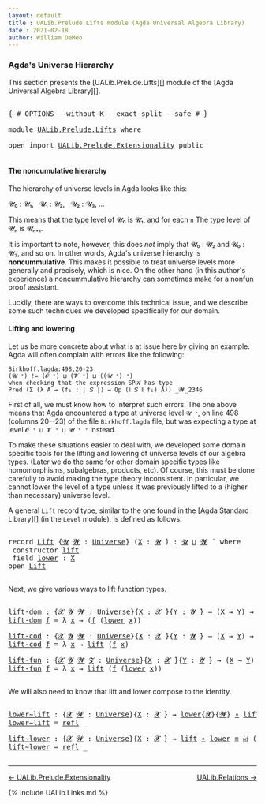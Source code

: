 ```yaml
---
layout: default
title : UALib.Prelude.Lifts module (Agda Universal Algebra Library)
date : 2021-02-18
author: William DeMeo
---
```


### <a id="agdas-universe-hierarchy">Agda's Universe Hierarchy</a>

This section presents the [UALib.Prelude.Lifts][] module of the [Agda Universal Algebra Library][].

<pre class="Agda">

<a id="317" class="Symbol">{-#</a> <a id="321" class="Keyword">OPTIONS</a> <a id="329" class="Pragma">--without-K</a> <a id="341" class="Pragma">--exact-split</a> <a id="355" class="Pragma">--safe</a> <a id="362" class="Symbol">#-}</a>

<a id="367" class="Keyword">module</a> <a id="374" href="UALib.Prelude.Lifts.html" class="Module">UALib.Prelude.Lifts</a> <a id="394" class="Keyword">where</a>

<a id="401" class="Keyword">open</a> <a id="406" class="Keyword">import</a> <a id="413" href="UALib.Prelude.Extensionality.html" class="Module">UALib.Prelude.Extensionality</a> <a id="442" class="Keyword">public</a>

</pre>

#### The noncumulative hierarchy

The hierarchy of universe levels in Agda looks like this:

𝓤₀ : 𝓤₁, &nbsp; 𝓤₁ : 𝓤₂, &nbsp; 𝓤₂ : 𝓤₃, …

This means that the type level of 𝓤₀ is 𝓤₁, and for each `n` The type level of 𝓤ₙ is 𝓤ₙ₊₁.

It is important to note, however, this does *not* imply that 𝓤₀ : 𝓤₂ and 𝓤₀ : 𝓤₃, and so on.  In other words, Agda's universe hierarchy is **noncummulative**.  This makes it possible to treat universe levels more generally and precisely, which is nice. On the other hand (in this author's experience) a noncummulative hierarchy can sometimes make for a nonfun proof assistant.

Luckily, there are ways to overcome this technical issue, and we describe some such techniques we developed specifically for our domain.

#### Lifting and lowering

Let us be more concrete about what is at issue here by giving an example. Agda will often complain with errors like the following:

```
Birkhoff.lagda:498,20-23
(𝓤 ⁺) != (𝓞 ⁺) ⊔ (𝓥 ⁺) ⊔ ((𝓤 ⁺) ⁺)
when checking that the expression SP𝒦 has type
Pred (Σ (λ A → (f₁ : ∣ 𝑆 ∣) → Op (∥ 𝑆 ∥ f₁) A)) _𝓦_2346
```

First of all, we must know how to interpret such errors. The one above means that Agda encountered a type at universe level `𝓤 ⁺`, on line 498 (columns 20--23) of the file `Birkhoff.lagda` file, but was expecting a type at level `𝓞 ⁺ ⊔ 𝓥 ⁺ ⊔ 𝓤 ⁺ ⁺` instead.

To make these situations easier to deal with, we developed some domain specific tools for the lifting and lowering of universe levels of our algebra types. (Later we do the same for other domain specific types like homomorphisms, subalgebras, products, etc).  Of course, this must be done carefully to avoid making the type theory inconsistent.  In particular, we cannot lower the level of a type unless it was previously lifted to a (higher than necessary) universe level.

A general `Lift` record type, similar to the one found in the [Agda Standard Library][] (in the `Level` module), is defined as follows.

<pre class="Agda">

<a id="2423" class="Keyword">record</a> <a id="Lift"></a><a id="2430" href="UALib.Prelude.Lifts.html#2430" class="Record">Lift</a> <a id="2435" class="Symbol">{</a><a id="2436" href="UALib.Prelude.Lifts.html#2436" class="Bound">𝓤</a> <a id="2438" href="UALib.Prelude.Lifts.html#2438" class="Bound">𝓦</a> <a id="2440" class="Symbol">:</a> <a id="2442" href="universes.html#551" class="Postulate">Universe</a><a id="2450" class="Symbol">}</a> <a id="2452" class="Symbol">(</a><a id="2453" href="UALib.Prelude.Lifts.html#2453" class="Bound">X</a> <a id="2455" class="Symbol">:</a> <a id="2457" href="UALib.Prelude.Lifts.html#2436" class="Bound">𝓤</a> <a id="2459" href="universes.html#758" class="Function Operator">̇</a><a id="2460" class="Symbol">)</a> <a id="2462" class="Symbol">:</a> <a id="2464" href="UALib.Prelude.Lifts.html#2436" class="Bound">𝓤</a> <a id="2466" href="Agda.Primitive.html#636" class="Primitive Operator">⊔</a> <a id="2468" href="UALib.Prelude.Lifts.html#2438" class="Bound">𝓦</a> <a id="2470" href="universes.html#758" class="Function Operator">̇</a>  <a id="2473" class="Keyword">where</a>
 <a id="2480" class="Keyword">constructor</a> <a id="lift"></a><a id="2492" href="UALib.Prelude.Lifts.html#2492" class="InductiveConstructor">lift</a>
 <a id="2498" class="Keyword">field</a> <a id="Lift.lower"></a><a id="2504" href="UALib.Prelude.Lifts.html#2504" class="Field">lower</a> <a id="2510" class="Symbol">:</a> <a id="2512" href="UALib.Prelude.Lifts.html#2453" class="Bound">X</a>
<a id="2514" class="Keyword">open</a> <a id="2519" href="UALib.Prelude.Lifts.html#2430" class="Module">Lift</a>

</pre>

Next, we give various ways to lift function types.

<pre class="Agda">

<a id="lift-dom"></a><a id="2603" href="UALib.Prelude.Lifts.html#2603" class="Function">lift-dom</a> <a id="2612" class="Symbol">:</a> <a id="2614" class="Symbol">{</a><a id="2615" href="UALib.Prelude.Lifts.html#2615" class="Bound">𝓧</a> <a id="2617" href="UALib.Prelude.Lifts.html#2617" class="Bound">𝓨</a> <a id="2619" href="UALib.Prelude.Lifts.html#2619" class="Bound">𝓦</a> <a id="2621" class="Symbol">:</a> <a id="2623" href="universes.html#551" class="Postulate">Universe</a><a id="2631" class="Symbol">}{</a><a id="2633" href="UALib.Prelude.Lifts.html#2633" class="Bound">X</a> <a id="2635" class="Symbol">:</a> <a id="2637" href="UALib.Prelude.Lifts.html#2615" class="Bound">𝓧</a> <a id="2639" href="universes.html#758" class="Function Operator">̇</a><a id="2640" class="Symbol">}{</a><a id="2642" href="UALib.Prelude.Lifts.html#2642" class="Bound">Y</a> <a id="2644" class="Symbol">:</a> <a id="2646" href="UALib.Prelude.Lifts.html#2617" class="Bound">𝓨</a> <a id="2648" href="universes.html#758" class="Function Operator">̇</a><a id="2649" class="Symbol">}</a> <a id="2651" class="Symbol">→</a> <a id="2653" class="Symbol">(</a><a id="2654" href="UALib.Prelude.Lifts.html#2633" class="Bound">X</a> <a id="2656" class="Symbol">→</a> <a id="2658" href="UALib.Prelude.Lifts.html#2642" class="Bound">Y</a><a id="2659" class="Symbol">)</a> <a id="2661" class="Symbol">→</a> <a id="2663" class="Symbol">(</a><a id="2664" href="UALib.Prelude.Lifts.html#2430" class="Record">Lift</a><a id="2668" class="Symbol">{</a><a id="2669" href="UALib.Prelude.Lifts.html#2615" class="Bound">𝓧</a><a id="2670" class="Symbol">}{</a><a id="2672" href="UALib.Prelude.Lifts.html#2619" class="Bound">𝓦</a><a id="2673" class="Symbol">}</a> <a id="2675" href="UALib.Prelude.Lifts.html#2633" class="Bound">X</a> <a id="2677" class="Symbol">→</a> <a id="2679" href="UALib.Prelude.Lifts.html#2642" class="Bound">Y</a><a id="2680" class="Symbol">)</a>
<a id="2682" href="UALib.Prelude.Lifts.html#2603" class="Function">lift-dom</a> <a id="2691" href="UALib.Prelude.Lifts.html#2691" class="Bound">f</a> <a id="2693" class="Symbol">=</a> <a id="2695" class="Symbol">λ</a> <a id="2697" href="UALib.Prelude.Lifts.html#2697" class="Bound">x</a> <a id="2699" class="Symbol">→</a> <a id="2701" class="Symbol">(</a><a id="2702" href="UALib.Prelude.Lifts.html#2691" class="Bound">f</a> <a id="2704" class="Symbol">(</a><a id="2705" href="UALib.Prelude.Lifts.html#2504" class="Field">lower</a> <a id="2711" href="UALib.Prelude.Lifts.html#2697" class="Bound">x</a><a id="2712" class="Symbol">))</a>

<a id="lift-cod"></a><a id="2716" href="UALib.Prelude.Lifts.html#2716" class="Function">lift-cod</a> <a id="2725" class="Symbol">:</a> <a id="2727" class="Symbol">{</a><a id="2728" href="UALib.Prelude.Lifts.html#2728" class="Bound">𝓧</a> <a id="2730" href="UALib.Prelude.Lifts.html#2730" class="Bound">𝓨</a> <a id="2732" href="UALib.Prelude.Lifts.html#2732" class="Bound">𝓦</a> <a id="2734" class="Symbol">:</a> <a id="2736" href="universes.html#551" class="Postulate">Universe</a><a id="2744" class="Symbol">}{</a><a id="2746" href="UALib.Prelude.Lifts.html#2746" class="Bound">X</a> <a id="2748" class="Symbol">:</a> <a id="2750" href="UALib.Prelude.Lifts.html#2728" class="Bound">𝓧</a> <a id="2752" href="universes.html#758" class="Function Operator">̇</a><a id="2753" class="Symbol">}{</a><a id="2755" href="UALib.Prelude.Lifts.html#2755" class="Bound">Y</a> <a id="2757" class="Symbol">:</a> <a id="2759" href="UALib.Prelude.Lifts.html#2730" class="Bound">𝓨</a> <a id="2761" href="universes.html#758" class="Function Operator">̇</a><a id="2762" class="Symbol">}</a> <a id="2764" class="Symbol">→</a> <a id="2766" class="Symbol">(</a><a id="2767" href="UALib.Prelude.Lifts.html#2746" class="Bound">X</a> <a id="2769" class="Symbol">→</a> <a id="2771" href="UALib.Prelude.Lifts.html#2755" class="Bound">Y</a><a id="2772" class="Symbol">)</a> <a id="2774" class="Symbol">→</a> <a id="2776" class="Symbol">(</a><a id="2777" href="UALib.Prelude.Lifts.html#2746" class="Bound">X</a> <a id="2779" class="Symbol">→</a> <a id="2781" href="UALib.Prelude.Lifts.html#2430" class="Record">Lift</a><a id="2785" class="Symbol">{</a><a id="2786" href="UALib.Prelude.Lifts.html#2730" class="Bound">𝓨</a><a id="2787" class="Symbol">}{</a><a id="2789" href="UALib.Prelude.Lifts.html#2732" class="Bound">𝓦</a><a id="2790" class="Symbol">}</a> <a id="2792" href="UALib.Prelude.Lifts.html#2755" class="Bound">Y</a><a id="2793" class="Symbol">)</a>
<a id="2795" href="UALib.Prelude.Lifts.html#2716" class="Function">lift-cod</a> <a id="2804" href="UALib.Prelude.Lifts.html#2804" class="Bound">f</a> <a id="2806" class="Symbol">=</a> <a id="2808" class="Symbol">λ</a> <a id="2810" href="UALib.Prelude.Lifts.html#2810" class="Bound">x</a> <a id="2812" class="Symbol">→</a> <a id="2814" href="UALib.Prelude.Lifts.html#2492" class="InductiveConstructor">lift</a> <a id="2819" class="Symbol">(</a><a id="2820" href="UALib.Prelude.Lifts.html#2804" class="Bound">f</a> <a id="2822" href="UALib.Prelude.Lifts.html#2810" class="Bound">x</a><a id="2823" class="Symbol">)</a>

<a id="lift-fun"></a><a id="2826" href="UALib.Prelude.Lifts.html#2826" class="Function">lift-fun</a> <a id="2835" class="Symbol">:</a> <a id="2837" class="Symbol">{</a><a id="2838" href="UALib.Prelude.Lifts.html#2838" class="Bound">𝓧</a> <a id="2840" href="UALib.Prelude.Lifts.html#2840" class="Bound">𝓨</a> <a id="2842" href="UALib.Prelude.Lifts.html#2842" class="Bound">𝓦</a> <a id="2844" href="UALib.Prelude.Lifts.html#2844" class="Bound">𝓩</a> <a id="2846" class="Symbol">:</a> <a id="2848" href="universes.html#551" class="Postulate">Universe</a><a id="2856" class="Symbol">}{</a><a id="2858" href="UALib.Prelude.Lifts.html#2858" class="Bound">X</a> <a id="2860" class="Symbol">:</a> <a id="2862" href="UALib.Prelude.Lifts.html#2838" class="Bound">𝓧</a> <a id="2864" href="universes.html#758" class="Function Operator">̇</a><a id="2865" class="Symbol">}{</a><a id="2867" href="UALib.Prelude.Lifts.html#2867" class="Bound">Y</a> <a id="2869" class="Symbol">:</a> <a id="2871" href="UALib.Prelude.Lifts.html#2840" class="Bound">𝓨</a> <a id="2873" href="universes.html#758" class="Function Operator">̇</a><a id="2874" class="Symbol">}</a> <a id="2876" class="Symbol">→</a> <a id="2878" class="Symbol">(</a><a id="2879" href="UALib.Prelude.Lifts.html#2858" class="Bound">X</a> <a id="2881" class="Symbol">→</a> <a id="2883" href="UALib.Prelude.Lifts.html#2867" class="Bound">Y</a><a id="2884" class="Symbol">)</a> <a id="2886" class="Symbol">→</a> <a id="2888" class="Symbol">(</a><a id="2889" href="UALib.Prelude.Lifts.html#2430" class="Record">Lift</a><a id="2893" class="Symbol">{</a><a id="2894" href="UALib.Prelude.Lifts.html#2838" class="Bound">𝓧</a><a id="2895" class="Symbol">}{</a><a id="2897" href="UALib.Prelude.Lifts.html#2842" class="Bound">𝓦</a><a id="2898" class="Symbol">}</a> <a id="2900" href="UALib.Prelude.Lifts.html#2858" class="Bound">X</a> <a id="2902" class="Symbol">→</a> <a id="2904" href="UALib.Prelude.Lifts.html#2430" class="Record">Lift</a><a id="2908" class="Symbol">{</a><a id="2909" href="UALib.Prelude.Lifts.html#2840" class="Bound">𝓨</a><a id="2910" class="Symbol">}{</a><a id="2912" href="UALib.Prelude.Lifts.html#2844" class="Bound">𝓩</a><a id="2913" class="Symbol">}</a> <a id="2915" href="UALib.Prelude.Lifts.html#2867" class="Bound">Y</a><a id="2916" class="Symbol">)</a>
<a id="2918" href="UALib.Prelude.Lifts.html#2826" class="Function">lift-fun</a> <a id="2927" href="UALib.Prelude.Lifts.html#2927" class="Bound">f</a> <a id="2929" class="Symbol">=</a> <a id="2931" class="Symbol">λ</a> <a id="2933" href="UALib.Prelude.Lifts.html#2933" class="Bound">x</a> <a id="2935" class="Symbol">→</a> <a id="2937" href="UALib.Prelude.Lifts.html#2492" class="InductiveConstructor">lift</a> <a id="2942" class="Symbol">(</a><a id="2943" href="UALib.Prelude.Lifts.html#2927" class="Bound">f</a> <a id="2945" class="Symbol">(</a><a id="2946" href="UALib.Prelude.Lifts.html#2504" class="Field">lower</a> <a id="2952" href="UALib.Prelude.Lifts.html#2933" class="Bound">x</a><a id="2953" class="Symbol">))</a>

</pre>

We will also need to know that lift and lower compose to the identity.

<pre class="Agda">

<a id="lower∼lift"></a><a id="3055" href="UALib.Prelude.Lifts.html#3055" class="Function">lower∼lift</a> <a id="3066" class="Symbol">:</a> <a id="3068" class="Symbol">{</a><a id="3069" href="UALib.Prelude.Lifts.html#3069" class="Bound">𝓧</a> <a id="3071" href="UALib.Prelude.Lifts.html#3071" class="Bound">𝓦</a> <a id="3073" class="Symbol">:</a> <a id="3075" href="universes.html#551" class="Postulate">Universe</a><a id="3083" class="Symbol">}{</a><a id="3085" href="UALib.Prelude.Lifts.html#3085" class="Bound">X</a> <a id="3087" class="Symbol">:</a> <a id="3089" href="UALib.Prelude.Lifts.html#3069" class="Bound">𝓧</a> <a id="3091" href="universes.html#758" class="Function Operator">̇</a><a id="3092" class="Symbol">}</a> <a id="3094" class="Symbol">→</a> <a id="3096" href="UALib.Prelude.Lifts.html#2504" class="Field">lower</a><a id="3101" class="Symbol">{</a><a id="3102" href="UALib.Prelude.Lifts.html#3069" class="Bound">𝓧</a><a id="3103" class="Symbol">}{</a><a id="3105" href="UALib.Prelude.Lifts.html#3071" class="Bound">𝓦</a><a id="3106" class="Symbol">}</a> <a id="3108" href="MGS-MLTT.html#3813" class="Function Operator">∘</a> <a id="3110" href="UALib.Prelude.Lifts.html#2492" class="InductiveConstructor">lift</a> <a id="3115" href="UALib.Prelude.Preliminaries.html#5654" class="Datatype Operator">≡</a> <a id="3117" href="MGS-MLTT.html#3778" class="Function">𝑖𝑑</a> <a id="3120" href="UALib.Prelude.Lifts.html#3085" class="Bound">X</a>
<a id="3122" href="UALib.Prelude.Lifts.html#3055" class="Function">lower∼lift</a> <a id="3133" class="Symbol">=</a> <a id="3135" href="UALib.Prelude.Preliminaries.html#5690" class="InductiveConstructor">refl</a> <a id="3140" class="Symbol">_</a>

<a id="lift∼lower"></a><a id="3143" href="UALib.Prelude.Lifts.html#3143" class="Function">lift∼lower</a> <a id="3154" class="Symbol">:</a> <a id="3156" class="Symbol">{</a><a id="3157" href="UALib.Prelude.Lifts.html#3157" class="Bound">𝓧</a> <a id="3159" href="UALib.Prelude.Lifts.html#3159" class="Bound">𝓦</a> <a id="3161" class="Symbol">:</a> <a id="3163" href="universes.html#551" class="Postulate">Universe</a><a id="3171" class="Symbol">}{</a><a id="3173" href="UALib.Prelude.Lifts.html#3173" class="Bound">X</a> <a id="3175" class="Symbol">:</a> <a id="3177" href="UALib.Prelude.Lifts.html#3157" class="Bound">𝓧</a> <a id="3179" href="universes.html#758" class="Function Operator">̇</a><a id="3180" class="Symbol">}</a> <a id="3182" class="Symbol">→</a> <a id="3184" href="UALib.Prelude.Lifts.html#2492" class="InductiveConstructor">lift</a> <a id="3189" href="MGS-MLTT.html#3813" class="Function Operator">∘</a> <a id="3191" href="UALib.Prelude.Lifts.html#2504" class="Field">lower</a> <a id="3197" href="UALib.Prelude.Preliminaries.html#5654" class="Datatype Operator">≡</a> <a id="3199" href="MGS-MLTT.html#3778" class="Function">𝑖𝑑</a> <a id="3202" class="Symbol">(</a><a id="3203" href="UALib.Prelude.Lifts.html#2430" class="Record">Lift</a><a id="3207" class="Symbol">{</a><a id="3208" href="UALib.Prelude.Lifts.html#3157" class="Bound">𝓧</a><a id="3209" class="Symbol">}{</a><a id="3211" href="UALib.Prelude.Lifts.html#3159" class="Bound">𝓦</a><a id="3212" class="Symbol">}</a> <a id="3214" href="UALib.Prelude.Lifts.html#3173" class="Bound">X</a><a id="3215" class="Symbol">)</a>
<a id="3217" href="UALib.Prelude.Lifts.html#3143" class="Function">lift∼lower</a> <a id="3228" class="Symbol">=</a> <a id="3230" href="UALib.Prelude.Preliminaries.html#5690" class="InductiveConstructor">refl</a> <a id="3235" class="Symbol">_</a>

</pre>


---------------

[← UALib.Prelude.Extensionality](UALib.Prelude.Extensionality.html)
<span style="float:right;">[UALib.Relations →](UALib.Relations.html)</span>

{% include UALib.Links.md %}
